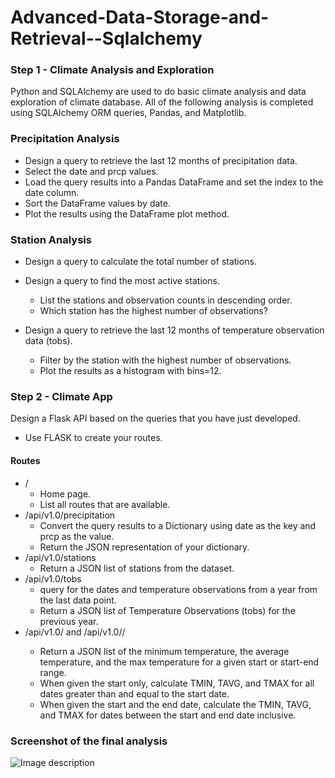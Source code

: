 # Advanced-Data-Storage-and-Retrieval--Sqlalchemy

### Step 1 - Climate Analysis and Exploration

Python and SQLAlchemy are used to do basic climate analysis and data exploration of climate database. All of the following analysis is completed using SQLAlchemy ORM queries, Pandas, and Matplotlib.

### Precipitation Analysis

* Design a query to retrieve the last 12 months of precipitation data.
* Select the date and prcp values.
* Load the query results into a Pandas DataFrame and set the index to the date column.
* Sort the DataFrame values by date.
* Plot the results using the DataFrame plot method.

### Station Analysis

* Design a query to calculate the total number of stations.
* Design a query to find the most active stations.
  * List the stations and observation counts in descending order.
  * Which station has the highest number of observations?

* Design a query to retrieve the last 12 months of temperature observation data (tobs).
  * Filter by the station with the highest number of observations.
  * Plot the results as a histogram with bins=12.

### Step 2 - Climate App

Design a Flask API based on the queries that you have just developed.
* Use FLASK to create your routes.
#### Routes
* /
  * Home page.
  * List all routes that are available.
* /api/v1.0/precipitation
  * Convert the query results to a Dictionary using date as the key and prcp as the value.
  * Return the JSON representation of your dictionary.
* /api/v1.0/stations
  * Return a JSON list of stations from the dataset.
* /api/v1.0/tobs
  * query for the dates and temperature observations from a year from the last data point.
  * Return a JSON list of Temperature Observations (tobs) for the previous year.
* /api/v1.0/<start> and /api/v1.0/<start>/<end>
  * Return a JSON list of the minimum temperature, the average temperature, and the max temperature for a given start or start-end range.
  * When given the start only, calculate TMIN, TAVG, and TMAX for all dates greater than and equal to the start date.
  * When given the start and the end date, calculate the TMIN, TAVG, and TMAX for dates between the start and end date inclusive.
 
 ### Screenshot of the final analysis
 ![Image description](link-to-image)





